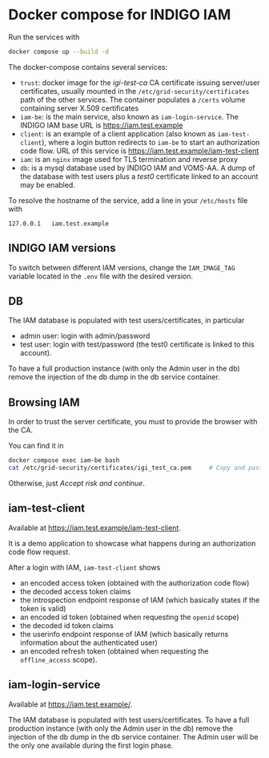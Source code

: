 # Docker compose for INDIGO IAM

Run the services with

```bash
docker compose up --build -d
```

The docker-compose contains several services:

* `trust`: docker image for the _igi-test-ca_ CA certificate issuing server/user certificates, usually mounted in the `/etc/grid-security/certificates` path of the other services. The container populates a `/certs` volume containing server X.509 certificates
* `iam-be`: is the main service, also known as `iam-login-service`. The INDIGO IAM base URL is https://iam.test.example
* `client`: is an example of a client application (also known as `iam-test-client`), where a login button redirects to `iam-be` to start an authorization code flow. URL of this service is https://iam.test.example/iam-test-client
* `iam`: is an `nginx` image used for TLS termination and reverse proxy
* `db`: is a mysql database used by INDIGO IAM and VOMS-AA. A dump of the database with test users plus a _test0_ certificate linked to an account may be enabled.
  
To resolve the hostname of the service, add a line in your `/etc/hosts` file with

```
127.0.0.1	iam.test.example
```


## INDIGO IAM versions

To switch between different IAM versions, change the `IAM_IMAGE_TAG` variable located in the `.env` file with the desired version.

## DB

The IAM database is populated with test users/certificates, in particular

* admin user: login with admin/password
* test user: login with test/password (the test0 certificate is linked to this account).

To have a full production instance (with only the Admin user in the db) remove the injection of the db dump in the db service container.

## Browsing IAM

In order to trust the server certificate, you must to provide the browser with the CA.

You can find it in

```bash
docker compose exec iam-be bash
cat /etc/grid-security/certificates/igi_test_ca.pem     # Copy and paste this
```

Otherwise, just _Accept risk and continue_.

## iam-test-client

Available at https://iam.test.example/iam-test-client.

It is a demo application to showcase what happens during an authorization code flow request.

After a login with IAM, `iam-test-client` shows

* an encoded access token (obtained with the authorization code flow)
* the decoded access token claims
* the introspection endpoint response of IAM (which basically states if the token is valid)
* an encoded id token (obtained when requesting the `openid` scope)
* the decoded id token claims
* the userinfo endpoint response of IAM (which basically returns information about the authenticated user)
* an encoded refresh token (obtained when requesting the `offline_access` scope).

## iam-login-service

Available at https://iam.test.example/.

The IAM database is populated with test users/certificates. 
To have a full production instance (with only the Admin user in the db) remove the injection of the db dump in the db service container. The Admin user will be the only one available during the first login phase.

